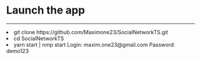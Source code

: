 Launch the app
===============
***
<li>
git clone https://github.com/Maximone23/SocialNetworkTS.git
<li>
cd SocialNetworkTS
<li>
yarn start | nmp start
<span>Login: maxim.one23@gmail.com</span>
<span>Password: demo123</span>


